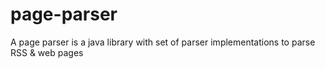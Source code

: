 # page-parser
A page parser is a java library with set of parser implementations to parse RSS &amp; web pages
